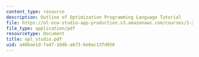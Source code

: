 ```yaml
---
content_type: resource
description: Outline of Optimization Programming Language Tutorial
file: https://ol-ocw-studio-app-production.s3.amazonaws.com/courses/1-206j-airline-schedule-planning-spring-2003/a40bae1dfa4716dba673be6ac13fd956_opl_studio.pdf
file_type: application/pdf
resourcetype: Document
title: opl_studio.pdf
uid: a40bae1d-fa47-16db-a673-be6ac13fd956
---
```

